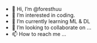 - 👋 Hi, I’m @foresthuu
- 👀 I’m interested in coding.
- 🌱 I’m currently learning ML & DL
- 💞️ I’m looking to collaborate on ...
- 📫 How to reach me ...

<!---
foresthuu/foresthuu is a ✨ special ✨ repository because its `README.md` (this file) appears on your GitHub profile.
You can click the Preview link to take a look at your changes.
--->
